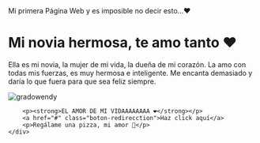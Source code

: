 <!DOCTYPE html>
<html lang="es-ES">
<head>
    <meta charset="UTF-8">
    <meta name="viewport" content="width=device-width, initial-scale=1.0">
    Mi primera Página Web y es imposible no decir esto...❤️
    <link rel="stylesheet" href="style.css">
</head>
<body>
    <div class="contenedor">
        <h1>Mi novia hermosa, te amo tanto ❤️</h1>
        <p>
            Ella es mi novia, la mujer de mi vida, la dueña de mi corazón.  
            La amo con todas mis fuerzas, es muy hermosa e inteligente.  
            Me encanta demasiado y daría lo que fuera para que sea feliz siempre.
        </p>
      

![gradowendy](https://github.com/user-attachments/assets/1f533324-59a9-4fec-a90e-20fa4c168cfd)


        <p><strong>EL AMOR DE MI VIDAAAAAAAA ❤️</strong></p>
        <a href="#" class="boton-redirecction">Haz click aquí</a>
        <p>Regálame una pizza, mi amor 🍕</p>
    </div>
</body>
</html>

